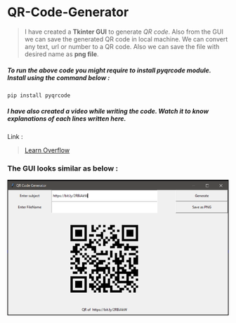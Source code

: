 # QR-Code-Generator

 >I have created a **Tkinter GUI** to generate _QR code_. 
 >Also from the GUI we can save the generated QR code in local machine. 
 >We can convert any text, url or number to a QR code. 
 >Also we can save the file with desired name as **png file**.
 
 
##### To run the above code you might require to install pyqrcode module. Install using the command below : 
 ```python
 pip install pyqrcode
 ```
 
 
##### I have also created a video while writing the code. Watch it to know explanations of each lines written here. 
 
 Link :
 >[Learn Overflow](https://youtu.be/ErzISUgrELk)
 
 
 
### The GUI looks similar as below :
 
![](images/QR.png)
